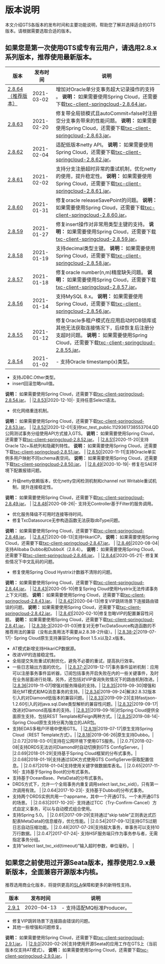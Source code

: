 # 版本说明

本文介绍GTS各版本的发布时间和主要功能说明，帮助您了解并选择适合的GTS版本。请根据需要选取合适的版本。

## 如果您是第一次使用GTS或专有云用户，请选用2.8.x系列版本，推荐使用最新版本。

|版本|发布时间|说明|
|--|----|--|
|[2.8.64（推荐版本）](http://txc-console.oss-cn-beijing.aliyuncs.com/sdk/txc-client-2.8.64.jar)|2021-03-02|增加对Oracle单分支事务超大记录操作的支持 。 **说明：** 如果需要使用Spring Cloud，还需要下载[txc-client-springcloud-2.8.64.jar](http://txc-console.oss-cn-beijing.aliyuncs.com/sdk/txc-client-springcloud-2.8.64.jar)。 |
|[2.8.63](http://txc-console.oss-cn-beijing.aliyuncs.com/sdk/txc-client-2.8.63.jar)|2021-02-20|修复带全局锁模式且autoCommit=false时注册空分支事务带来的性能问题。 **说明：** 如果需要使用Spring Cloud，还需要下载[txc-client-springcloud-2.8.63.jar](http://txc-console.oss-cn-beijing.aliyuncs.com/sdk/txc-client-springcloud-2.8.63.jar)。 |
|[2.8.62](http://txc-console.oss-cn-beijing.aliyuncs.com/sdk/txc-client-2.8.62.jar)|2021-02-04|适配低版本netty API。 **说明：** 如果需要使用Spring Cloud，还需要下载[txc-client-springcloud-2.8.62.jar](http://txc-console.oss-cn-beijing.aliyuncs.com/sdk/txc-client-springcloud-2.8.62.jar)。 |
|[2.8.61](http://txc-console.oss-cn-beijing.aliyuncs.com/sdk/txc-client-2.8.61.jar)|2021-02-02|支持分支注册超时异常的重试机制，优化netty的使用，提升稳定性。 **说明：** 如果需要使用Spring Cloud，还需要下载[txc-client-springcloud-2.8.61.jar](http://txc-console.oss-cn-beijing.aliyuncs.com/sdk/txc-client-springcloud-2.8.61.jar)。 |
|[2.8.60](http://txc-console.oss-cn-beijing.aliyuncs.com/sdk/txc-client-2.8.60.jar)|2021-01-31|修复oracle releaseSavePoint的问题。 **说明：** 如果需要使用Spring Cloud，还需要下载[txc-client-springcloud-2.8.60.jar](http://txc-console.oss-cn-beijing.aliyuncs.com/sdk/txc-client-springcloud-2.8.60.jar)。 |
|[2.8.59](http://txc-console.oss-cn-beijing.aliyuncs.com/sdk/txc-client-2.8.59.jar)|2021-01-27|修复insert操作对非常用类型主键的支持。 **说明：** 如果需要使用Spring Cloud，还需要下载[txc-client-springcloud-2.8.59.jar](http://txc-console.oss-cn-beijing.aliyuncs.com/sdk/txc-client-springcloud-2.8.59.jar)。 |
|[2.8.58](http://txc-console.oss-cn-beijing.aliyuncs.com/sdk/txc-client-2.8.58.jar)|2021-01-19|支持decimal类型主键。 **说明：** 如果需要使用Spring Cloud，还需要下载[txc-client-springcloud-2.8.58.jar](http://txc-console.oss-cn-beijing.aliyuncs.com/sdk/txc-client-springcloud-2.8.58.jar)。 |
|[2.8.57](http://txc-console.oss-cn-beijing.aliyuncs.com/sdk/txc-client-2.8.57.jar)|2021-01-18|修复oracle number\(n,m\)精度缺失问题。 **说明：** 如果需要使用Spring Cloud，还需要下载[txc-client-springcloud-2.8.57.jar](http://txc-console.oss-cn-beijing.aliyuncs.com/sdk/txc-client-springcloud-2.8.57.jar)。 |
|[2.8.56](http://txc-console.oss-cn-beijing.aliyuncs.com/sdk/txc-client-2.8.56.jar)|2021-01-14|支持MySQL 8.x。 **说明：** 如果需要使用Spring Cloud，还需要下载[txc-client-springcloud-2.8.56.jar](http://txc-console.oss-cn-beijing.aliyuncs.com/sdk/txc-client-springcloud-2.8.56.jar)。 |
|[2.8.55](http://txc-console.oss-cn-beijing.aliyuncs.com/sdk/txc-client-2.8.55.jar)|2021-01-12|修复Oracle多租户模式在应用启动时DB锁库或其他无法获取连接情况下，后续恢复后注册分支超时问题。 **说明：** 如果需要使用Spring Cloud，还需要下载[txc-client-springcloud-2.8.55.jar](http://txc-console.oss-cn-beijing.aliyuncs.com/sdk/txc-client-springcloud-2.8.55.jar)。 |
|[2.8.54](http://txc-console.oss-cn-beijing.aliyuncs.com/sdk/txc-client-2.8.54.jar)|2021-01-02|-   支持Oracle timestamp\(x\)类型。
-   支持JDBC.Other类型。
-   insert回滚忽略null值。

 **说明：** 如果需要使用Spring Cloud，还需要下载[txc-client-springcloud-2.8.54.jar](http://txc-console.oss-cn-beijing.aliyuncs.com/sdk/txc-client-springcloud-2.8.54.jar)。 |
|[2.8.53](http://txc-console.oss-cn-beijing.aliyuncs.com/sdk/txc-client-2.8.53.jar)|2020-12-10|-   支持任意Select语法。
-   优化网络重连机制。

 **说明：** 如果需要使用Spring Cloud，还需要下载[txc-client-springcloud-2.8.53.jar](http://txc-console.oss-cn-beijing.aliyuncs.com/sdk/txc-client-springcloud-2.8.53.jar)。 |
|[2.8.52](http://txc-console.oss-cn-beijing.aliyuncs.com/sdk/txc-client-2.8.52.jar)|2020-12-01|支持txc\_test\_public.1129361738553704.QD公网测试事务分组使用API方式接入GTS。 **说明：** 如果需要使用Spring Cloud，还需要下载[txc-client-springcloud-2.8.52.jar](http://txc-console.oss-cn-beijing.aliyuncs.com/sdk/txc-client-springcloud-2.8.52.jar)。 |
|[2.8.51](http://txc-console.oss-cn-beijing.aliyuncs.com/sdk/txc-client-2.8.51.jar)|2020-11-20|支持Oracle 12c+系统列和隐藏列特性。 **说明：** 如果需要使用Spring Cloud，还需要下载[txc-client-springcloud-2.8.51.jar](http://txc-console.oss-cn-beijing.aliyuncs.com/sdk/txc-client-springcloud-2.8.51.jar)。 |
|[2.8.50](http://txc-console.oss-cn-beijing.aliyuncs.com/sdk/txc-client-2.8.50.jar)|2020-11-11|支持Oracle单实例多用户映射不同schema表空间。 **说明：** 如果需要使用Spring Cloud，还需要下载[txc-client-springcloud-2.8.50.jar](http://txc-console.oss-cn-beijing.aliyuncs.com/sdk/txc-client-springcloud-2.8.50.jar)。 |
|[2.8.49](http://txc-console.oss-cn-beijing.aliyuncs.com/sdk/txc-client-2.8.49.jar)|2020-10-19|-   修复在SAE环境下配置报错问题。
-   升级netty依赖版本，优化netty空闲检测机制和channel not Writable重试机制，提升连接稳定性。

 **说明：** 如果需要使用Spring Cloud，还需要下载[txc-client-springcloud-2.8.49.jar](http://txc-console.oss-cn-beijing.aliyuncs.com/sdk/txc-client-springcloud-2.8.49.jar)。 |
|[2.8.48](http://txc-console.oss-cn-beijing.aliyuncs.com/sdk/txc-client-2.8.48.jar)|2020-08-26|-   支持无Controller基于Filter的服务调用。
-   优化服务降级不可用时连接等待时间。
-   修复TxcDatasource无参构造函数无法获取dbType问题。

 **说明：** 如果需要使用Spring Cloud，还需要下载[txc-client-springcloud-2.8.48.jar](http://txc-console.oss-cn-beijing.aliyuncs.com/sdk/txc-client-springcloud-2.8.48.jar)。 |
|[2.8.47](http://txc-console.oss-cn-beijing.aliyuncs.com/sdk/txc-client-2.8.47.jar)|2020-08-13|支持HikariCP。 **说明：** 如果需要使用Spring Cloud，还需要下载[txc-client-springcloud-2.8.47.jar](http://txc-console.oss-cn-beijing.aliyuncs.com/sdk/txc-client-springcloud-2.8.47.jar)。 |
|[2.8.46](http://txc-console.oss-cn-beijing.aliyuncs.com/sdk/txc-client-2.8.46.jar)|2020-08-04|支持Alibaba Dubbo和DubboX（2.8.4）。 **说明：** 如果需要使用Spring Cloud，还需要下载[txc-client-springcloud-2.8.46.jar](http://txc-console.oss-cn-beijing.aliyuncs.com/sdk/txc-client-springcloud-2.8.46.jar)。 |
|[2.8.44](http://txc-console.oss-cn-beijing.aliyuncs.com/sdk/txc-client-2.8.44.jar)|2020-05-21|-   修复某些情况下中文乱码的问题。
-   修复使用Spring Cloud Hystrix计数器不清除的问题。

 **说明：** 如果需要使用Spring Cloud，还需要下载[txc-client-springcloud-2.8.44.jar](http://txc-console.oss-cn-beijing.aliyuncs.com/sdk/txc-client-springcloud-2.8.44.jar)。 |
|[2.8.43](http://txc-console.oss-cn-beijing.aliyuncs.com/sdk/txc-client-2.8.43.jar)|2020-05-10|修复Spring Cloud使用Hystrix无法传递事务上下文问题。 **说明：** 如果需要使用Spring Cloud，还需要下载[txc-client-springcloud-2.8.43.jar](http://txc-console.oss-cn-beijing.aliyuncs.com/sdk/txc-client-springcloud-2.8.43.jar)。 |
|[2.8.42](http://txc-console.oss-cn-beijing.aliyuncs.com/sdk/txc-client-2.8.42.jar)|2020-04-13|修复VIP跳转场景下连接路由错误的问题。 **说明：** 如果需要使用Spring Cloud，还需要下载[txc-client-springcloud-2.8.42.jar](http://txc-console.oss-cn-beijing.aliyuncs.com/sdk/txc-client-springcloud-2.8.42.jar)。 |
|[2.8.41](http://txc-console.oss-cn-beijing.aliyuncs.com/sdk/txc-client-2.8.41.jar)|2020-02-10|修复忽略VIP的配置兼容性问题。 **说明：** 如果需要使用Spring Cloud，还需要下载[txc-client-springcloud-2.8.41.jar](http://txc-console.oss-cn-beijing.aliyuncs.com/sdk/txc-client-springcloud-2.8.41.jar)。 |
|[2.8.38-3](http://txc-console.oss-cn-beijing.aliyuncs.com/sdk/txc-client-2.8.38-3.jar?spm=a2c4g.11186623.2.10.747d359d5AvWYq&file=txc-client-2.8.38-3.jar)|2020-01-03|修复对无参TxcDataSource构造函数的不推荐用法的兼容（没有此类用法不需要从2.8.38-2升级）。|
|[2.8.38-2](http://txc-console.oss-cn-beijing.aliyuncs.com/sdk/txc-client-2.8.38-2.jar?spm=a2c4g.11186623.2.10.747d359d5AvWYq&file=txc-client-2.8.38-2.jar)|2019-07-17|-   Spring Cloud原生支持兼容Spring Boot 1.5.x以及2.x版本。
-   AT模式新增支持HikariCP数据源。
-   改进VIP的连接稳定性。
-   全局提交失败重试机制优化，避免不必要的重试，提高执行效率。
-   一些日志输出方面的优化。 |
|[2.8.37-2](http://txc-console.oss-cn-beijing.aliyuncs.com/sdk/txc-client-2.8.37-2.jar?spm=a2c4g.11186623.2.10.747d359d5AvWYq&file=txc-client-2.8.37-2.jar)|2019-12-17|事务事件监听机制：应用可以注册事务事件监听器，订阅包括事务开启失败在内的一些关键事件，及时在业务层面进行处理。另外，还包括对VIP查询失败情况下的路由机制改进。|
|[2.8.36](http://txc-console.oss-cn-beijing.aliyuncs.com/sdk/txc-client-2.8.36.jar?spm=a2c4g.11186623.2.10.747d359d5AvWYq&file=txc-client-2.8.36.jar)|2019-11-07|增强对服务降级的支持。|
|[2.8.35](http://txc-console.oss-cn-beijing.aliyuncs.com/sdk/txc-client-2.8.35.jar?spm=a2c4g.11186623.2.10.747d359d5AvWYq&file=txc-client-2.8.35.jar)|2019-09-30|增强和简化MT模式和MQ消息事务的支持。|
|[2.8.34](http://txc-console.oss-cn-beijing.aliyuncs.com/sdk/txc-client-2.8.34.jar?spm=a2c4g.11186623.2.10.747d359d5AvWYq&file=txc-client-2.8.34.jar)|2019-09-24|解决2.8.32版本引入的对Diamond低版本的兼容问题。|
|[2.8.33](http://txc-console.oss-cn-beijing.aliyuncs.com/sdk/txc-client-2.8.33.jar?spm=a2c4g.11186623.2.10.747d359d5AvWYq&file=txc-client-2.8.33.jar)|2019-09-23|支持fastjson-1.2.60引入的对java.sql.Date类型解析的兼容性问题。|
|[2.8.32](http://txc-console.oss-cn-beijing.aliyuncs.com/sdk/txc-client-2.8.32.jar?spm=a2c4g.11186623.2.10.747d359d5AvWYq&file=txc-client-2.8.32.jar)|2019-09-17|改进对Diamond高版本的支持。|
|[2.8.31](http://txc-console.oss-cn-beijing.aliyuncs.com/sdk/txc-client-2.8.31.jar?spm=a2c4g.11186623.2.10.747d359d5AvWYq&file=txc-client-2.8.31.jar)|2019-09-16|对Spring Cloud提供全面原生支持，包括REST Template和Feign两种方式。|
|[2.8.25](http://txc-console.oss-cn-beijing.aliyuncs.com/sdk/txc-client-2.8.19.jar?spm=a2c4g.11186623.2.10.747d359d5AvWYq&file=txc-client-2.8.18.jar)|2019-08-14|-   Spring Cloud原生支持分离为独立的JAR包。
-   支持EDAS多租户环境中使用GTS。 |
|[2.8.19](http://txc-console.oss-cn-beijing.aliyuncs.com/sdk/txc-client-2.8.19.jar?spm=a2c4g.11186623.2.10.747d359d5AvWYq&file=txc-client-2.8.19.jar)|2019-07-17|原生支持Spring Cloud（REST Template方式）。|
|[2.8.18](http://txc-console.oss-cn-beijing.aliyuncs.com/sdk/txc-client-2.8.19.jar?spm=a2c4g.11186623.2.10.747d359d5AvWYq&file=txc-client-2.8.18.jar)|2019-06-26|原生支持Dubbo。|
|2.0.72|2018-03-01|支持在公网环境下使用GTS服务。|
|2.0.71|2018-02-08|支持DRDS无法访问Diamond时自动切换到GTS ConfigServer。|
|2.0.69|2018-01-29|支持基于Spring Cloud框架的分布式事务。|
|2.0.68|2018-01-19|支持通过SDK方式使用GTS ConfigServer获取配置信息。|
|2.0.67|2018-01-04|支持使用关键字做数据库表名。|
|2.0.65|2017-11-16|-   支持基于Spring Boot的分布式事务。
-   支持基于OceanBase、PetaData的分布式事务。
-   DRDS方式下，允许一个全局事务内重复调用select last\_txc\_xid\(\)，只有第一次调用有效。 |
|2.0.64|2017-10-23|-   支持基于Dubbo的分布式事务。
-   支持两个DRDS实例共用一个appname，其中一个开通GTS，一个未开通GTS的场景。 |
|2.0.63|2017-10-20|-   支持通过TCC（Try-Confirm-Cancel）方式自定义事务，可以与自动模式组合使用。
-   支持Spring 5.0。 |
|2.0.61|2017-09-29|支持通过“skip table”正则表达式匹配表MetaData的信息缓存，优化性能。|
|2.0.54|2017-09-12|支持GTS过期日志自动压缩功能。|
|2.0.48|2017-07-28|支持超大事务，单事务可以支持10万行数据。|
|2.0.47|2017-07-24|-   支持HSF服务端只作为事务参与者，无需指定事务分组。
-   支持“select last\_txc\_xid\(timeout\)”输入超时参数，单位毫秒。 |

## 如果您之前使用过开源Seata版本，推荐使用2.9.x最新版本，全面兼容开源版本内核。

推荐选用商业化版本，将提供更高的[SLA](https://help.aliyun.com/document_detail/69326.html)保障和更多的新特性支持。

|版本|发布时间|说明|
|--|----|--|
|[2.9.1](http://txc-console.oss-cn-beijing.aliyuncs.com/sdk/txc-client-2.9.1.jar)|2020-04-13|-   支持适配MQ标准Producer。
-   修复VIP跳转场景下连接路由错误的问题。
-   其他一些增强和问题修复。

 **说明：** 如果需要使用Spring Cloud，还需要下载[txc-client-springcloud-2.9.1.jar](http://txc-console.oss-cn-beijing.aliyuncs.com/sdk/txc-client-springcloud-2.9.1.jar)。 |
|[2.9.0](http://txc-console.oss-cn-beijing.aliyuncs.com/sdk/txc-client-2.9.0.jar)|2020-02-28|支持使用开源Seata的应用工作在GTS上（当前版本仅支持AT模式）。 **说明：** 如果需要使用Spring Cloud，还需要下载[txc-client-springcloud-2.9.0.jar](http://txc-console.oss-cn-beijing.aliyuncs.com/sdk/txc-client-springcloud-2.9.0.jar)。 |

